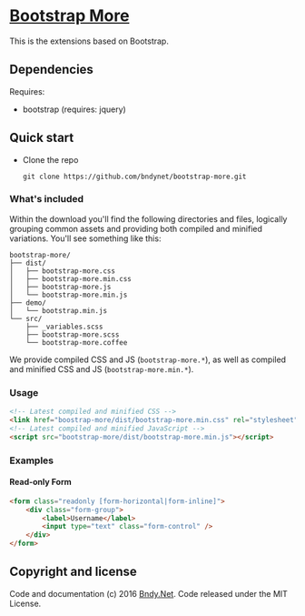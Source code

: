 ﻿# [Bootstrap More](https://github.com/bndynet/bootstrap-more)

This is the extensions based on Bootstrap. 


## Dependencies
Requires:
 - bootstrap (requires: jquery)


## Quick start

- Clone the repo

    `git clone https://github.com/bndynet/bootstrap-more.git`


### What's included

Within the download you'll find the following directories and files, logically grouping common assets and providing both compiled and minified variations. You'll see something like this:

```
bootstrap-more/
├── dist/
│   ├── bootstrap-more.css
│   ├── bootstrap-more.min.css
│   ├── bootstrap-more.js
│   └── bootstrap-more.min.js
├── demo/
│   └── bootstrap.min.js
└── src/
    ├── _variables.scss
    ├── bootstrap-more.scss
    └── bootstrap-more.coffee
```

We provide compiled CSS and JS (`bootstrap-more.*`), as well as compiled and minified CSS and JS (`bootstrap-more.min.*`). 


### Usage

```html
<!-- Latest compiled and minified CSS -->
<link href="boostrap-more/dist/bootstrap-more.min.css" rel="stylesheet"/>
<!-- Latest compiled and minified JavaScript -->
<script src="bootstrap-more/dist/bootstrap-more.min.js"></script>
```


### Examples

#### Read-only Form

```html
<form class="readonly [form-horizontal|form-inline]">
    <div class="form-group">
        <label>Username</label>
        <input type="text" class="form-control" />
    </div>
</form>

````


## Copyright and license

Code and documentation (c) 2016 [Bndy.Net](http://www.bndy.net). Code released under the MIT License. 
